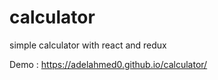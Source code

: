 # calculator
simple calculator with react and redux


Demo : https://adelahmed0.github.io/calculator/
